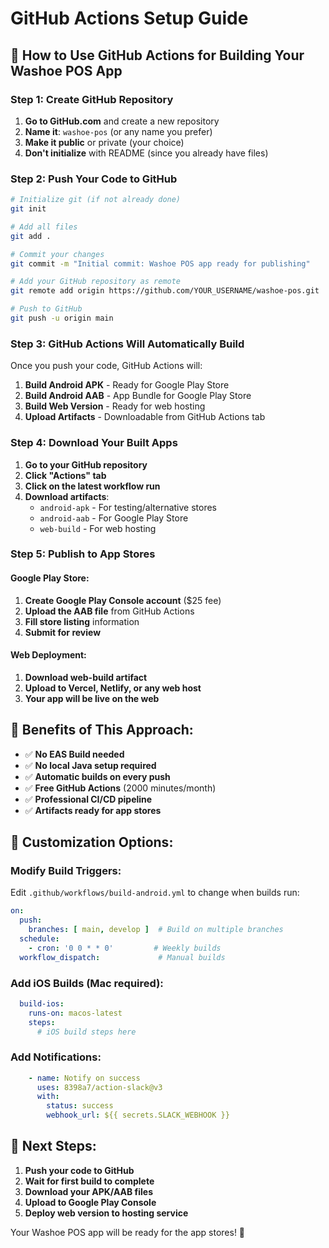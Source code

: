# GitHub Actions Setup Guide

## 🚀 How to Use GitHub Actions for Building Your Washoe POS App

### Step 1: Create GitHub Repository

1. **Go to GitHub.com** and create a new repository
2. **Name it**: `washoe-pos` (or any name you prefer)
3. **Make it public** or private (your choice)
4. **Don't initialize** with README (since you already have files)

### Step 2: Push Your Code to GitHub

```bash
# Initialize git (if not already done)
git init

# Add all files
git add .

# Commit your changes
git commit -m "Initial commit: Washoe POS app ready for publishing"

# Add your GitHub repository as remote
git remote add origin https://github.com/YOUR_USERNAME/washoe-pos.git

# Push to GitHub
git push -u origin main
```

### Step 3: GitHub Actions Will Automatically Build

Once you push your code, GitHub Actions will:

1. **Build Android APK** - Ready for Google Play Store
2. **Build Android AAB** - App Bundle for Google Play Store
3. **Build Web Version** - Ready for web hosting
4. **Upload Artifacts** - Downloadable from GitHub Actions tab

### Step 4: Download Your Built Apps

1. **Go to your GitHub repository**
2. **Click "Actions" tab**
3. **Click on the latest workflow run**
4. **Download artifacts**:
   - `android-apk` - For testing/alternative stores
   - `android-aab` - For Google Play Store
   - `web-build` - For web hosting

### Step 5: Publish to App Stores

#### Google Play Store:
1. **Create Google Play Console account** ($25 fee)
2. **Upload the AAB file** from GitHub Actions
3. **Fill store listing** information
4. **Submit for review**

#### Web Deployment:
1. **Download web-build artifact**
2. **Upload to Vercel, Netlify, or any web host**
3. **Your app will be live on the web**

## 🎯 Benefits of This Approach:

- ✅ **No EAS Build needed**
- ✅ **No local Java setup required**
- ✅ **Automatic builds on every push**
- ✅ **Free GitHub Actions** (2000 minutes/month)
- ✅ **Professional CI/CD pipeline**
- ✅ **Artifacts ready for app stores**

## 🔧 Customization Options:

### Modify Build Triggers:
Edit `.github/workflows/build-android.yml` to change when builds run:

```yaml
on:
  push:
    branches: [ main, develop ]  # Build on multiple branches
  schedule:
    - cron: '0 0 * * 0'         # Weekly builds
  workflow_dispatch:             # Manual builds
```

### Add iOS Builds (Mac required):
```yaml
  build-ios:
    runs-on: macos-latest
    steps:
      # iOS build steps here
```

### Add Notifications:
```yaml
    - name: Notify on success
      uses: 8398a7/action-slack@v3
      with:
        status: success
        webhook_url: ${{ secrets.SLACK_WEBHOOK }}
```

## 🚀 Next Steps:

1. **Push your code to GitHub**
2. **Wait for first build to complete**
3. **Download your APK/AAB files**
4. **Upload to Google Play Console**
5. **Deploy web version to hosting service**

Your Washoe POS app will be ready for the app stores! 🎉
